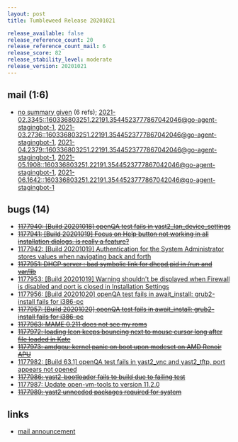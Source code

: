 ```yaml
---
layout: post
title: Tumbleweed Release 20201021

release_available: false
release_reference_count: 20
release_reference_count_mail: 6
release_score: 82
release_stability_level: moderate
release_version: 20201021
---
```


## mail (1:6)

- [no summary given](https://lists.opensuse.org/archives/list/factory@lists.opensuse.org/thread/LWIEL4CTDUWPJOLQNPKKRN2CMM6YVMYL) (6 refs); [2021-02.3345::<160336803251.22191.3544523777867042046@go-agent-stagingbot-1>](https://lists.opensuse.org/archives/list/factory@lists.opensuse.org/thread/LWIEL4CTDUWPJOLQNPKKRN2CMM6YVMYL), [2021-03.2736::<160336803251.22191.3544523777867042046@go-agent-stagingbot-1>](https://lists.opensuse.org/archives/list/factory@lists.opensuse.org/thread/LWIEL4CTDUWPJOLQNPKKRN2CMM6YVMYL), [2021-04.2379::<160336803251.22191.3544523777867042046@go-agent-stagingbot-1>](https://lists.opensuse.org/archives/list/factory@lists.opensuse.org/thread/LWIEL4CTDUWPJOLQNPKKRN2CMM6YVMYL), [2021-05.1908::<160336803251.22191.3544523777867042046@go-agent-stagingbot-1>](https://lists.opensuse.org/archives/list/factory@lists.opensuse.org/thread/LWIEL4CTDUWPJOLQNPKKRN2CMM6YVMYL), [2021-06.1642::<160336803251.22191.3544523777867042046@go-agent-stagingbot-1>](https://lists.opensuse.org/archives/list/factory@lists.opensuse.org/thread/LWIEL4CTDUWPJOLQNPKKRN2CMM6YVMYL)

## bugs (14)

<!--more-->

- ~~[1177940: \[Build 20201018\] openQA test fails in yast2_lan_device_settings](https://bugzilla.opensuse.org/show_bug.cgi?id=1177940)~~
- ~~[1177941: \[Build 20201019\] Focus on Help button not working in all installation dialogs, is really a feature?](https://bugzilla.opensuse.org/show_bug.cgi?id=1177941)~~
- [1177942: \[Build 20201019\] Authentication for the System Administrator stores values when navigating back and forth](https://bugzilla.opensuse.org/show_bug.cgi?id=1177942)
- ~~[1177951: DHCP server : bad symbolic link for dhcpd.pid in /run and var/lib](https://bugzilla.opensuse.org/show_bug.cgi?id=1177951)~~
- [1177953: \[Build 20201019\] Warning shouldn't be displayed when Firewall is disabled and port is closed in Installation Settings](https://bugzilla.opensuse.org/show_bug.cgi?id=1177953)
- [1177956: \[Build 20201020\] openQA test fails in await_install: grub2-install fails for i386-pc](https://bugzilla.opensuse.org/show_bug.cgi?id=1177956)
- ~~[1177957: \[Build 20201020\] openQA test fails in await_install: grub2-install fails for i386-pc](https://bugzilla.opensuse.org/show_bug.cgi?id=1177957)~~
- ~~[1177963: MAME 0.211  does not see my roms](https://bugzilla.opensuse.org/show_bug.cgi?id=1177963)~~
- ~~[1177972: loading Icon keeps bouncing next to mouse cursor long after file loaded in Kate](https://bugzilla.opensuse.org/show_bug.cgi?id=1177972)~~
- ~~[1177973: amdgpu: kernel panic on boot upon modeset on AMD Renoir APU](https://bugzilla.opensuse.org/show_bug.cgi?id=1177973)~~
- [1177982: \[Build 63.1\] openQA test fails in yast2_vnc and yast2_tftp, port appears not opened](https://bugzilla.opensuse.org/show_bug.cgi?id=1177982)
- ~~[1177986: yast2-bootloader fails to build due to failing test](https://bugzilla.opensuse.org/show_bug.cgi?id=1177986)~~
- [1177987: Update open-vm-tools to version 11.2.0](https://bugzilla.opensuse.org/show_bug.cgi?id=1177987)
- ~~[1177989: yast2 unneeded packages required for system](https://bugzilla.opensuse.org/show_bug.cgi?id=1177989)~~



## links

- [mail announcement](https://lists.opensuse.org/archives/list/factory@lists.opensuse.org/thread/LWIEL4CTDUWPJOLQNPKKRN2CMM6YVMYL)

